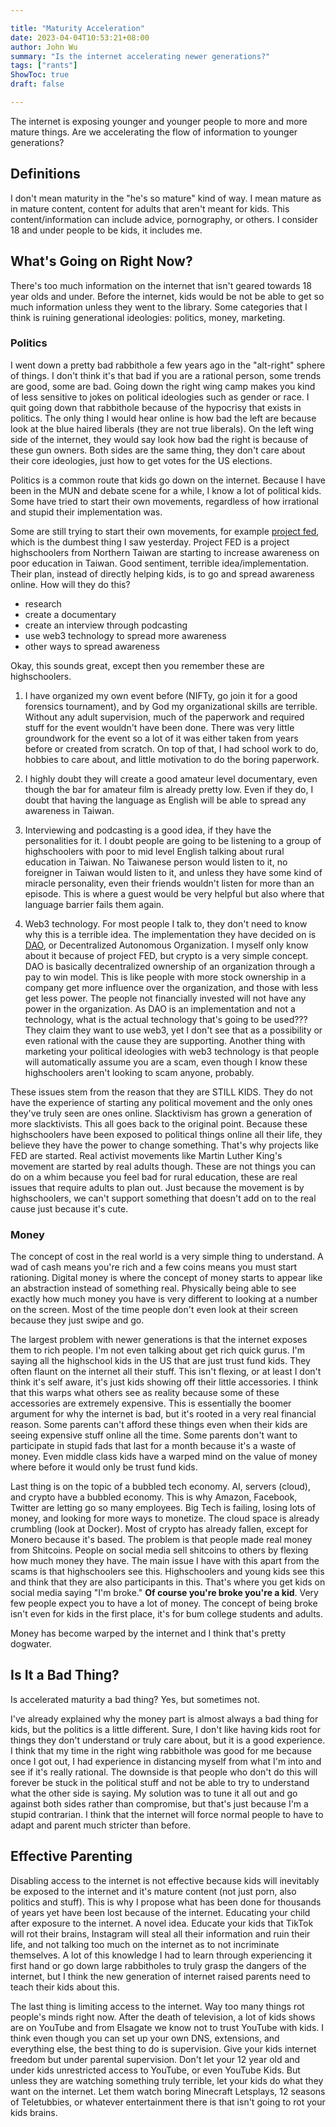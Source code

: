 ```yaml
---

title: "Maturity Acceleration"
date: 2023-04-04T10:53:21+08:00
author: John Wu
summary: "Is the internet accelerating newer generations?"
tags: ["rants"]
ShowToc: true
draft: false

---
```


The internet is exposing younger and younger people to more and more mature things.
Are we accelerating the flow of information to younger generations?

## Definitions
I don't mean maturity in the "he's so mature" kind of way.
I mean mature as in mature content, content for adults that aren't meant for kids.
This content/information can include advice, pornography, or others.
I consider 18 and under people to be kids, it includes me.

## What's Going on Right Now?
There's too much information on the internet that isn't geared towards 18 year olds and under.
Before the internet, kids would be not be able to get so much information unless they went to the library.
Some categories that I think is ruining generational ideologies: politics, money, marketing.

### Politics
I went down a pretty bad rabbithole a few years ago in the "alt-right" sphere of things.
I don't think it's that bad if you are a rational person, some trends are good, some are bad.
Going down the right wing camp makes you kind of less sensitive to jokes on political ideologies such as gender or race.
I quit going down that rabbithole because of the hypocrisy that exists in politics.
The only thing I would hear online is how bad the left are because look at the blue haired liberals (they are not true liberals).
On the left wing side of the internet, they would say look how bad the right is because of these gun owners.
Both sides are the same thing, they don't care about their core ideologies, just how to get votes for the US elections.

Politics is a common route that kids go down on the internet.
Because I have been in the MUN and debate scene for a while, I know a lot of political kids.
Some have tried to start their own movements, regardless of how irrational and stupid their implementation was.

Some are still trying to start their own movements, for example [project fed](https://www.instagram.com/project_fed/), which is the dumbest thing I saw yesterday.
Project FED is a project highschoolers from Northern Taiwan are starting to increase awareness on poor education in Taiwan.
Good sentiment, terrible idea/implementation.
Their plan, instead of directly helping kids, is to go and spread awareness online.
How will they do this?
- research
- create a documentary
- create an interview through podcasting
- use web3 technology to spread more awareness
- other ways to spread awareness

Okay, this sounds great, except then you remember these are highschoolers.
1. I have organized my own event before (NIFTy, go join it for a good forensics tournament), and by God my organizational skills are terrible.
Without any adult supervision, much of the paperwork and required stuff for the event wouldn't have been done.
There was very little groundwork for the event so a lot of it was either taken from years before or created from scratch.
On top of that, I had school work to do, hobbies to care about, and little motivation to do the boring paperwork.

2. I highly doubt they will create a good amateur level documentary, even though the bar for amateur film is already pretty low.
Even if they do, I doubt that having the language as English will be able to spread any awareness in Taiwan.

3. Interviewing and podcasting is a good idea, if they have the personalities for it.
I doubt people are going to be listening to a group of highschoolers with poor to mid level English talking about rural education in Taiwan.
No Taiwanese person would listen to it, no foreigner in Taiwan would listen to it, and unless they have some kind of miracle personality, even their friends wouldn't listen for more than an episode.
This is where a guest would be very helpful but also where that language barrier fails them again.

4. Web3 technology. For most people I talk to, they don't need to know why this is a terrible idea.
The implementation they have decided on is [DAO](https://www.investopedia.com/tech/what-dao/), or Decentralized Autonomous Organization.
I myself only know about it because of project FED, but crypto is a very simple concept.
DAO is basically decentralized ownership of an organization through a pay to win model.
This is like people with more stock ownership in a company get more influence over the organization, and those with less get less power.
The people not financially invested will not have any power in the organization.
As DAO is an implementation and not a technology, what is the actual technology that's going to be used???
They claim they want to use web3, yet I don't see that as a possibility or even rational with the cause they are supporting.
Another thing with marketing your political ideologies with web3 technology is that people will automatically assume you are a scam, even though I know these highschoolers aren't looking to scam anyone, probably.

These issues stem from the reason that they are STILL KIDS.
They do not have the experience of starting any political movement and the only ones they've truly seen are ones online.
Slacktivism has grown a generation of more slacktivists.
This all goes back to the original point.
Because these highschoolers have been exposed to political things online all their life, they believe they have the power to change something.
That's why projects like FED are started.
Real activist movements like Martin Luther King's movement are started by real adults though.
These are not things you can do on a whim because you feel bad for rural education, these are real issues that require adults to plan out.
Just because the movement is by highschoolers, we can't support something that doesn't add on to the real cause just because it's cute.

### Money
The concept of cost in the real world is a very simple thing to understand.
A wad of cash means you're rich and a few coins means you must start rationing.
Digital money is where the concept of money starts to appear like an abstraction instead of something real.
Physically being able to see exactly how much money you have is very different to looking at a number on the screen.
Most of the time people don't even look at their screen because they just swipe and go.

The largest problem with newer generations is that the internet exposes them to rich people.
I'm not even talking about get rich quick gurus.
I'm saying all the highschool kids in the US that are just trust fund kids.
They often flaunt on the internet all their stuff.
This isn't flexing, or at least I don't think it's self aware, it's just kids showing off their little accessories.
I think that this warps what others see as reality because some of these accessories are extremely expensive.
This is essentially the boomer argument for why the internet is bad, but it's rooted in a very real financial reason.
Some parents can't afford these things even when their kids are seeing expensive stuff online all the time.
Some parents don't want to participate in stupid fads that last for a month because it's a waste of money.
Even middle class kids have a warped mind on the value of money where before it would only be trust fund kids.

Last thing is on the topic of a bubbled tech economy.
AI, servers (cloud), and crypto have a bubbled economy.
This is why Amazon, Facebook, Twitter are letting go so many employees.
Big Tech is failing, losing lots of money, and looking for more ways to monetize.
The cloud space is already crumbling (look at Docker).
Most of crypto has already fallen, except for Monero because it's based.
The problem is that people made real money from Shitcoins.
People on social media sell shitcoins to others by flexing how much money they have.
The main issue I have with this apart from the scams is that highschoolers see this.
Highschoolers and young kids see this and think that they are also participants in this.
That's where you get kids on social media saying "I'm broke."
**Of course you're broke you're a kid**.
Very few people expect you to have a lot of money.
The concept of being broke isn't even for kids in the first place, it's for bum college students and adults.

Money has become warped by the internet and I think that's pretty dogwater.

## Is It a Bad Thing?
Is accelerated maturity a bad thing?
Yes, but sometimes not.

I've already explained why the money part is almost always a bad thing for kids, but the politics is a little different.
Sure, I don't like having kids root for things they don't understand or truly care about, but it is a good experience.
I think that my time in the right wing rabbithole was good for me because once I got out, I had experience in distancing myself from what I'm into and see if it's really rational.
The downside is that people who don't do this will forever be stuck in the political stuff and not be able to try to understand what the other side is saying.
My solution was to tune it all out and go against both sides rather than compromise, but that's just because I'm a stupid contrarian.
I think that the internet will force normal people to have to adapt and parent much stricter than before.

## Effective Parenting
Disabling access to the internet is not effective because kids will inevitably be exposed to the internet and it's mature content (not just porn, also politics and stuff).
This is why I propose what has been done for thousands of years yet have been lost because of the internet.
Educating your child after exposure to the internet.
A novel idea.
Educate your kids that TikTok will rot their brains, Instagram will steal all their information and ruin their life, and not talking too much on the internet as to not incriminate themselves.
A lot of this knowledge I had to learn through experiencing it first hand or go down large rabbitholes to truly grasp the dangers of the internet, but I think the new generation of internet raised parents need to teach their kids about this.

The last thing is limiting access to the internet.
Way too many things rot people's minds right now.
After the death of television, a lot of kids shows are on YouTube and from Elsagate we know not to trust YouTube with kids.
I think even though you can set up your own DNS, extensions, and everything else, the best thing to do is supervision.
Give your kids internet freedom but under parental supervision.
Don't let your 12 year old and under kids unrestricted access to YouTube, or even YouTube Kids.
But unless they are watching something truly terrible, let your kids do what they want on the internet.
Let them watch boring Minecraft Letsplays, 12 seasons of Teletubbies, or whatever entertainment there is that isn't going to rot your kids brains.
